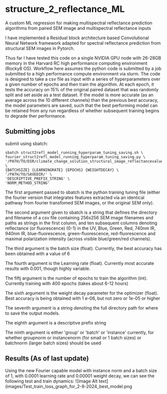 # structure_2_reflectance_ML
A custom ML regression for making multispectral reflectance prediction algorithms from paired SEM image and multispectral reflectance inputs

I have implemented a Residual block architecture based Convolutional Neural Network framework adapted for spectral reflectance prediction from structural SEM images in Pytorch.

Thus far I have tested this code on a single NVIDIA GPU node with 26-28GB memory in the Harvard RC high performance computing environment (Rocky8 OS). Workflow here assumes the python code is submitted by a job submitted to a high performance compute environment via slurm.
The code is designed to take a csv file as input with a series of hyperparameters over a given number of epochs and then train the algorithm. At each epoch, it tests the accuracy on 15% of the original paired dataset that was randomly split and set aside as a test dataset.
If the model is more accurate (as an average across the 10 different channels) than the previous best accuracy, the model parameters are saved, such that the best performing model can be retained from any run regardless of whether subsequent training begins to degrade ther performance.


## Submitting jobs
submit using sbatch:
```
sbatch struct2refl_model_running_hyperparam_tuning_saving.sh \
fourier_struct2refl_model_running_hyperparam_tuning_saving.py \
'/PATH/TO/DIR/climate_change_solution_structural_image_reflectancevalues_dataset_updatedstructural_prunedmagnification.csv' \
{BATCHSIZE} {LEARNINGRATE} {EPOCHS} {WEIGHTDECAY} \
'/PATH/TO/SAVEDIR/' \
'DESCRIPTIVE_PREFIX_STRING' \
'NORM_METHOD_STRING'
```
The first argument passed to sbatch is the python training tuning file (either the fourier version that integrates features extracted via an identical pathway from fourier transfomed SEM images, or the original SEM only).

The second argument given to sbatch is a string that defines the directory and filename of a csv file containing 256x256 SEM image filenames and paths as strings in the first column, and ten subsequent columns denoting reflectance (or fluorescence) (0-1) in the UV, Blue, Green, Red, 740nm IR, 940nm IR, blue-fluorescence, green-fluorescence, red-fluorescence and maximal polarization intensity (across visible blue/green/red channels).

The third argument is the batch size (float). Currently, the best accuracy has been obtained with a value of 6

The fourth argument is the Learning rate (float). Currently most accurate results with 0.001, though highly variable.

The fiftj argument is the number of epochs to train the algorithm (int). Currently training with 400 epochs (takes about 6-12 hours)

The sixth argument is the weight decay parameter for the optimizer (float). Best accuracy is being obtained with 1 e-06, but not zero or 1e-05 or higher

The seventh argument is a string denoting the full directory path for where to save the output models.

The eighth argument is a descriptive prefix string

The ninth argument is either 'group' or 'batch' or 'instance' currently, for whether groupnorm or instancenorm (for small or 1 batch sizes) or batchnorm (larger batch sizes) should be used


## Results (As of last update)
Using the new Fourier capable model with instance norm and a batch size of 1, with 0.0001 learning rate and 0.00001 weight decay, we can see the following test and train dynamics:
![Image Alt text](images/Test_train_loss_graph_for_2-8-2024_best_model.png
